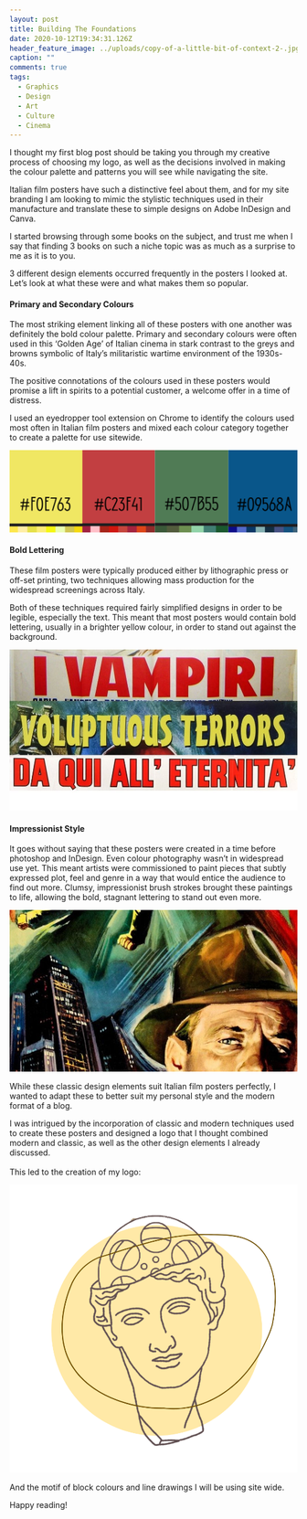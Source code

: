 ```yaml
---
layout: post
title: Building The Foundations
date: 2020-10-12T19:34:31.126Z
header_feature_image: ../uploads/copy-of-a-little-bit-of-context-2-.jpg
caption: ""
comments: true
tags:
  - Graphics
  - Design
  - Art
  - Culture
  - Cinema
---
```

I thought my first blog post should be taking you through my creative process of choosing my logo, as well as the decisions involved in making the colour palette and patterns you will see while navigating the site.

Italian film posters have such a distinctive feel about them, and for my site branding I am looking to mimic the stylistic techniques used in their manufacture and translate these to simple designs on Adobe InDesign and Canva.

I started browsing through some books on the subject, and trust me when I say that finding 3 books on such a niche topic was as much as a surprise to me as it is to you.

3 different design elements occurred frequently in the posters I looked at. Let’s look at what these were and what makes them so popular.

#### **Primary and Secondary Colours**

The most striking element linking all of these posters with one another was definitely the bold colour palette. Primary and secondary colours were often used in this ‘Golden Age’ of Italian cinema in stark contrast to the greys and browns symbolic of Italy’s militaristic wartime environment of the 1930s-40s.

The positive connotations of the colours used in these posters would promise a lift in spirits to a potential customer, a welcome offer in a time of distress.

I used an eyedropper tool extension on Chrome to identify the colours used most often in Italian film posters and mixed each colour category together to create a palette for use sitewide. 

![](../uploads/holly-s-greenery.png)

#### Bold Lettering

These film posters were typically produced either by lithographic press or off-set printing, two techniques allowing mass production for the widespread screenings across Italy.

Both of these techniques required fairly simplified designs in order to be legible, especially the text. This meant that most posters would contain bold lettering, usually in a brighter yellow colour, in order to stand out against the background.

![](../uploads/copy-of-a-little-bit-of-context-1-.jpg)

#### Impressionist Style

It goes without saying that these posters were created in a time before photoshop and InDesign. Even colour photography wasn’t in widespread use yet. This meant artists were commissioned to paint pieces that subtly expressed plot, feel and genre in a way that would entice the audience to find out more. Clumsy, impressionist brush strokes brought these paintings to life, allowing the bold, stagnant lettering to stand out even more.

![](../uploads/copy-of-a-little-bit-of-context.jpg)

While these classic design elements suit Italian film posters perfectly, I wanted to adapt these to better suit my personal style and the modern format of a blog.

I was intrigued by the incorporation of classic and modern techniques used to create these posters and designed a logo that I thought combined modern and classic, as well as the other design elements I already discussed.\
\
This led to the creation of my logo:

![](../uploads/untitled-design-4-.png)

And the motif of block colours and line drawings I will be using site wide.

Happy reading!